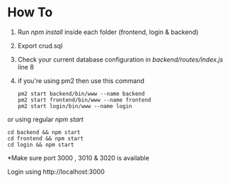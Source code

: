 # How To

 1. Run *npm install* inside each folder (frontend, login & backend)
 2. Export crud.sql 
 3. Check your current database configuration in *backend/routes/index.js* line 8
 4. if you're using pm2 then use this command

        pm2 start backend/bin/www --name backend
        pm2 start frontend/bin/www --name frontend
        pm2 start login/bin/www --name login

or using regular *npm start*

    cd backend && npm start
    cd frontend && npm start
    cd login && npm start

*Make sure port 3000 , 3010 & 3020 is available

Login using http://localhost:3000
